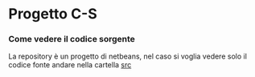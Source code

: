 # Progetto C-S

### Come vedere il codice sorgente
La repository è un progetto di netbeans, nel caso si voglia vedere solo il codice fonte andare nella cartella [src](https://github.com/LeonardoCampoverde/C-S/tree/main/src)
